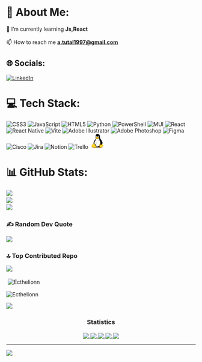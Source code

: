 # 💫 About Me:
🌱 I’m currently learning **Js,React**<br><br>📫 How to reach me **a.tutal1997@gmail.com**


## 🌐 Socials:
[![LinkedIn](https://img.shields.io/badge/LinkedIn-%230077B5.svg?logo=linkedin&logoColor=white)](https://linkedin.com/in/https://www.linkedin.com/in/ahmet-mert-tutal/) 

# 💻 Tech Stack:
![CSS3](https://img.shields.io/badge/css3-%231572B6.svg?style=for-the-badge&logo=css3&logoColor=white) ![JavaScript](https://img.shields.io/badge/javascript-%23323330.svg?style=for-the-badge&logo=javascript&logoColor=%23F7DF1E) ![HTML5](https://img.shields.io/badge/html5-%23E34F26.svg?style=for-the-badge&logo=html5&logoColor=white) ![Python](https://img.shields.io/badge/python-3670A0?style=for-the-badge&logo=python&logoColor=ffdd54) ![PowerShell](https://img.shields.io/badge/PowerShell-%235391FE.svg?style=for-the-badge&logo=powershell&logoColor=white) ![MUI](https://img.shields.io/badge/MUI-%230081CB.svg?style=for-the-badge&logo=mui&logoColor=white) ![React](https://img.shields.io/badge/react-%2320232a.svg?style=for-the-badge&logo=react&logoColor=%2361DAFB) ![React Native](https://img.shields.io/badge/react_native-%2320232a.svg?style=for-the-badge&logo=react&logoColor=%2361DAFB) ![Vite](https://img.shields.io/badge/vite-%23646CFF.svg?style=for-the-badge&logo=vite&logoColor=white) ![Adobe Illustrator](https://img.shields.io/badge/adobe%20illustrator-%23FF9A00.svg?style=for-the-badge&logo=adobe%20illustrator&logoColor=white) ![Adobe Photoshop](https://img.shields.io/badge/adobe%20photoshop-%2331A8FF.svg?style=for-the-badge&logo=adobe%20photoshop&logoColor=white) ![Figma](https://img.shields.io/badge/figma-%23F24E1E.svg?style=for-the-badge&logo=figma&logoColor=white) ![Cisco](https://img.shields.io/badge/cisco-%23049fd9.svg?style=for-the-badge&logo=cisco&logoColor=black) ![Jira](https://img.shields.io/badge/jira-%230A0FFF.svg?style=for-the-badge&logo=jira&logoColor=white) ![Notion](https://img.shields.io/badge/Notion-%23000000.svg?style=for-the-badge&logo=notion&logoColor=white) ![Trello](https://img.shields.io/badge/Trello-%23026AA7.svg?style=for-the-badge&logo=Trello&logoColor=white)
<a href="https://www.linux.org/" target="_blank" rel="noreferrer"> <img src="https://raw.githubusercontent.com/devicons/devicon/master/icons/linux/linux-original.svg" alt="linux" width="40" height="40"/> </a>
# 📊 GitHub Stats:
![](https://github-readme-stats.vercel.app/api?username=Ecthelionn&theme=dark&hide_border=false&include_all_commits=true&count_private=false)<br/>
![](https://github-readme-streak-stats.herokuapp.com/?user=Ecthelionn&theme=dark&hide_border=false)<br/>
![](https://github-readme-stats.vercel.app/api/top-langs/?username=Ecthelionn&theme=dark&hide_border=false&include_all_commits=true&count_private=false&layout=compact)

### ✍️ Random Dev Quote
![](https://quotes-github-readme.vercel.app/api?type=horizontal&theme=radical)

### 🔝 Top Contributed Repo
![](https://github-contributor-stats.vercel.app/api?username=Ecthelionn&limit=5&theme=dark&combine_all_yearly_contributions=true)

<p>&nbsp;<img align="center" height="180em" src="https://github-readme-stats.vercel.app/api?username=Ecthelionn&show_icons=true&locale=en&theme=" alt="Ecthelionn" /></p>

<p><img align="center" height="180em" src="https://github-readme-streak-stats.herokuapp.com/?user=Ecthelionn&theme=" alt="Ecthelionn" /></p>

<img src="https://user-images.githubusercontent.com/73097560/115834477-dbab4500-a447-11eb-908a-139a6edaec5c.gif"><h3 align="center">Statistics</h3>
<div align="center">
<a href="https://github.com/Ecthelionn">
<img align="center" src="http://github-profile-summary-cards.vercel.app/api/cards/stats?username=Ecthelionn&theme=2077" height="180em" />
<img align="center" src="http://github-profile-summary-cards.vercel.app/api/cards/most-commit-language?username=Ecthelionn&theme=2077" height="180em" />
<img align="center" src="http://github-profile-summary-cards.vercel.app/api/cards/repos-per-language?username=Ecthelionn&theme=2077" height="180em" />
<img align="center" src="http://github-profile-summary-cards.vercel.app/api/cards/productive-time?username=Ecthelionn&theme=2077" height="180em" />
<img align="center" src="http://github-profile-summary-cards.vercel.app/api/cards/profile-details?username=Ecthelionn&theme=2077" height="180em" />
</div>

---
[![](https://visitcount.itsvg.in/api?id=Ecthelionn&icon=0&color=0)](https://visitcount.itsvg.in)

